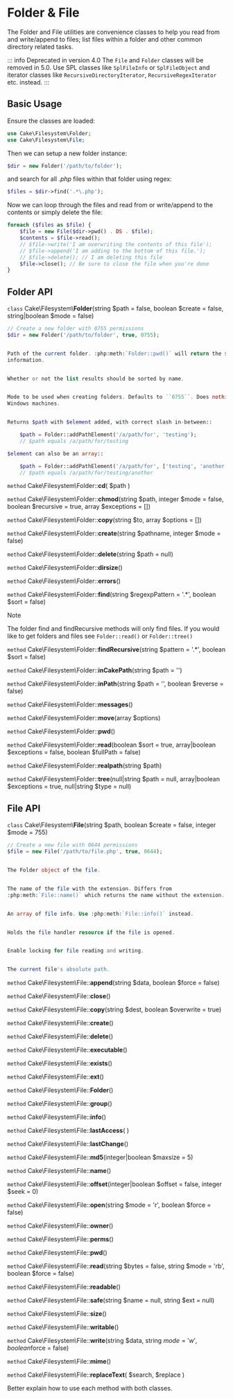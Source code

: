 # Folder & File

The Folder and File utilities are convenience classes to help you read from and
write/append to files; list files within a folder and other common directory
related tasks.

::: info Deprecated in version 4.0
The `File` and `Folder` classes will be removed in 5.0. Use SPL classes like `SplFileInfo` or `SplFileObject` and iterator classes like `RecursiveDirectoryIterator`, `RecursiveRegexIterator` etc. instead.
:::

## Basic Usage

Ensure the classes are loaded:

``` php
use Cake\Filesystem\Folder;
use Cake\Filesystem\File;
```

Then we can setup a new folder instance:

``` php
$dir = new Folder('/path/to/folder');
```

and search for all *.php* files within that folder using regex:

``` php
$files = $dir->find('.*\.php');
```

Now we can loop through the files and read from or write/append to the contents or
simply delete the file:

``` php
foreach ($files as $file) {
    $file = new File($dir->pwd() . DS . $file);
    $contents = $file->read();
    // $file->write('I am overwriting the contents of this file');
    // $file->append('I am adding to the bottom of this file.');
    // $file->delete(); // I am deleting this file
    $file->close(); // Be sure to close the file when you're done
}
```

## Folder API

`class` Cake\\Filesystem\\**Folder**(string $path = false, boolean $create = false, string|boolean $mode = false)

``` php
// Create a new folder with 0755 permissions
$dir = new Folder('/path/to/folder', true, 0755);


Path of the current folder. :php:meth:`Folder::pwd()` will return the same
information.


Whether or not the list results should be sorted by name.


Mode to be used when creating folders. Defaults to ``0755``. Does nothing on
Windows machines.


Returns $path with $element added, with correct slash in-between::

    $path = Folder::addPathElement('/a/path/for', 'testing');
    // $path equals /a/path/for/testing

$element can also be an array::

    $path = Folder::addPathElement('/a/path/for', ['testing', 'another']);
    // $path equals /a/path/for/testing/another
```

`method` Cake\\Filesystem\\Folder::**cd**( $path )

`method` Cake\\Filesystem\\Folder::**chmod**(string $path, integer $mode = false, boolean $recursive = true, array $exceptions = [])

`method` Cake\\Filesystem\\Folder::**copy**(string $to, array $options = [])

`method` Cake\\Filesystem\\Folder::**create**(string $pathname, integer $mode = false)

`method` Cake\\Filesystem\\Folder::**delete**(string $path = null)

`method` Cake\\Filesystem\\Folder::**dirsize**()

`method` Cake\\Filesystem\\Folder::**errors**()

`method` Cake\\Filesystem\\Folder::**find**(string $regexpPattern = '.*', boolean $sort = false)

> [!NOTE]
> The folder find and findRecursive methods will only find files. If you
> would like to get folders and files see `Folder::read()` or
> `Folder::tree()`

`method` Cake\\Filesystem\\Folder::**findRecursive**(string $pattern = '.*', boolean $sort = false)

`method` Cake\\Filesystem\\Folder::**inCakePath**(string $path = '')

`method` Cake\\Filesystem\\Folder::**inPath**(string $path = '', boolean $reverse = false)

`method` Cake\\Filesystem\\Folder::**messages**()

`method` Cake\\Filesystem\\Folder::**move**(array $options)

`method` Cake\\Filesystem\\Folder::**pwd**()

`method` Cake\\Filesystem\\Folder::**read**(boolean $sort = true, array|boolean $exceptions = false, boolean $fullPath = false)

`method` Cake\\Filesystem\\Folder::**realpath**(string $path)

`method` Cake\\Filesystem\\Folder::**tree**(null|string $path = null, array|boolean $exceptions = true, null|string $type = null)

## File API

`class` Cake\\Filesystem\\**File**(string $path, boolean $create = false, integer $mode = 755)

``` php
// Create a new file with 0644 permissions
$file = new File('/path/to/file.php', true, 0644);


The Folder object of the file.


The name of the file with the extension. Differs from
:php:meth:`File::name()` which returns the name without the extension.


An array of file info. Use :php:meth:`File::info()` instead.


Holds the file handler resource if the file is opened.


Enable locking for file reading and writing.


The current file's absolute path.
```

`method` Cake\\Filesystem\\File::**append**(string $data, boolean $force = false)

`method` Cake\\Filesystem\\File::**close**()

`method` Cake\\Filesystem\\File::**copy**(string $dest, boolean $overwrite = true)

`method` Cake\\Filesystem\\File::**create**()

`method` Cake\\Filesystem\\File::**delete**()

`method` Cake\\Filesystem\\File::**executable**()

`method` Cake\\Filesystem\\File::**exists**()

`method` Cake\\Filesystem\\File::**ext**()

`method` Cake\\Filesystem\\File::**Folder**()

`method` Cake\\Filesystem\\File::**group**()

`method` Cake\\Filesystem\\File::**info**()

`method` Cake\\Filesystem\\File::**lastAccess**( )

`method` Cake\\Filesystem\\File::**lastChange**()

`method` Cake\\Filesystem\\File::**md5**(integer|boolean $maxsize = 5)

`method` Cake\\Filesystem\\File::**name**()

`method` Cake\\Filesystem\\File::**offset**(integer|boolean $offset = false, integer $seek = 0)

`method` Cake\\Filesystem\\File::**open**(string $mode = 'r', boolean $force = false)

`method` Cake\\Filesystem\\File::**owner**()

`method` Cake\\Filesystem\\File::**perms**()

`method` Cake\\Filesystem\\File::**pwd**()

`method` Cake\\Filesystem\\File::**read**(string $bytes = false, string $mode = 'rb', boolean $force = false)

`method` Cake\\Filesystem\\File::**readable**()

`method` Cake\\Filesystem\\File::**safe**(string $name = null, string $ext = null)

`method` Cake\\Filesystem\\File::**size**()

`method` Cake\\Filesystem\\File::**writable**()

`method` Cake\\Filesystem\\File::**write**(string $data, string $mode = 'w', boolean$force = false)

`method` Cake\\Filesystem\\File::**mime**()

`method` Cake\\Filesystem\\File::**replaceText**( $search, $replace )

<div class="todo">

Better explain how to use each method with both classes.

</div>
